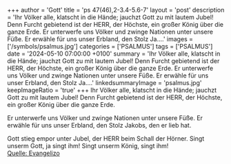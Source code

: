 +++
author = 'Gott'
title = 'ps 47(46),2-3.4-5.6-7'
layout = 'post'
description = 'Ihr Völker alle, klatscht in die Hände;  jauchzt Gott zu mit lautem Jubel! Denn Furcht gebietend ist der HERR, der Höchste,  ein großer König über die ganze Erde.  Er unterwerfe uns Völker  und zwinge Nationen unter unsere Füße. Er erwähle für uns unser Erbland,  den Stolz Ja....'
images = ['/symbols/psalmus.jpg']
categories = ['PSALMUS']
tags = ['PSALMUS']
date = '2024-05-10 07:00:00 +0100'
summary = 'Ihr Völker alle, klatscht in die Hände;  jauchzt Gott zu mit lautem Jubel! Denn Furcht gebietend ist der HERR, der Höchste,  ein großer König über die ganze Erde.  Er unterwerfe uns Völker  und zwinge Nationen unter unsere Füße. Er erwähle für uns unser Erbland,  den Stolz Ja....'
linkedsummaryImage = 'psalmus.jpg'
keepImageRatio = 'true'
+++
Ihr Völker alle, klatscht in die Hände; 
jauchzt Gott zu mit lautem Jubel!
Denn Furcht gebietend ist der HERR, der Höchste, 
ein großer König über die ganze Erde.

Er unterwerfe uns Völker 
und zwinge Nationen unter unsere Füße.
Er erwähle für uns unser Erbland, 
den Stolz Jakobs, den er lieb hat.<!--more-->

Gott stieg empor unter Jubel, 
der HERR beim Schall der Hörner.
Singt unserm Gott, ja singt ihm! 
Singt unserm König, singt ihm!<br> [Quelle: Evangelizo](https://evangeliumtagfuertag.org/DE/gospel)